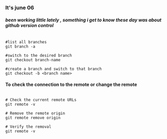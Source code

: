### It's june 06 

##### been working little lately , something i get to know these day was about github version control

```github

#list all branches
git branch -a

#switch to the desired branch
git checkout branch-name

#create a branch and switch to that branch 
git checkout -b <branch name>

```

#### To check the connection to the remote or change the remote

```github

# Check the current remote URLs
git remote -v

# Remove the remote origin
git remote remove origin

# Verify the removal
git remote -v


```